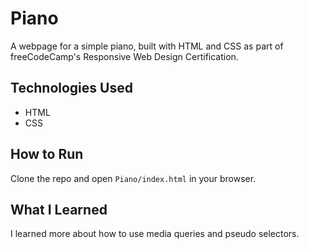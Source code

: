 # Piano
A webpage for a simple piano, built with HTML and CSS as part of freeCodeCamp's Responsive Web Design Certification.

## Technologies Used
- HTML
- CSS

## How to Run
Clone the repo and open `Piano/index.html` in your browser.

## What I Learned
I learned more about how to use media queries and pseudo selectors.
